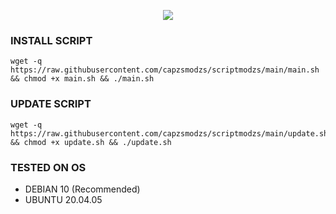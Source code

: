 <p align="center">
  <img src="https://readme-typing-svg.demolab.com?font=Capriola&size=40&duration=4000&pause=450&color=F70069&background=FFFFAA00&center=true&random=false&width=600&height=100&lines= KELVIN;AUTO SCRIPT V.2.0.5" />
</p>

### INSTALL SCRIPT
<pre><code>wget -q https://raw.githubusercontent.com/capzsmodzs/scriptmodzs/main/main.sh && chmod +x main.sh && ./main.sh
</code></pre>

### UPDATE SCRIPT 
<pre><code>wget -q https://raw.githubusercontent.com/capzsmodzs/scriptmodzs/main/update.sh && chmod +x update.sh && ./update.sh
</code></pre>

### TESTED ON OS 
- DEBIAN 10 (Recommended)
- UBUNTU 20.04.05
